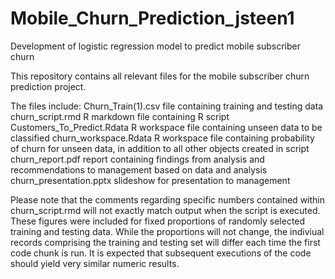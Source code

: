 # Mobile_Churn_Prediction_jsteen1
Development of logistic regression model to predict mobile subscriber churn

This repository contains all relevant files for the mobile subscriber churn prediction project.

The files include: 
  Churn_Train(1).csv file containing training and testing data 
  churn_script.rmd R markdown file containing R script 
  Customers_To_Predict.Rdata R workspace file containing unseen data to be classified
  churn_workspace.Rdata R workspace file containing probability of churn for unseen data, in addition to all other objects created in script
  churn_report.pdf report containing findings from analysis and recommendations to management based on data and analysis
  churn_presentation.pptx slideshow for presentation to management
  
Please note that the comments regarding specific numbers contained within churn_script.rmd will not exactly match output when the script is executed. These figures were included for fixed proportions of randomly selected training and testing data. While the proportions will not change, the indiviual records comprising the training and testing set will differ each time the first code chunk is run. It is expected that subsequent executions of the code should yield very similar numeric results.
